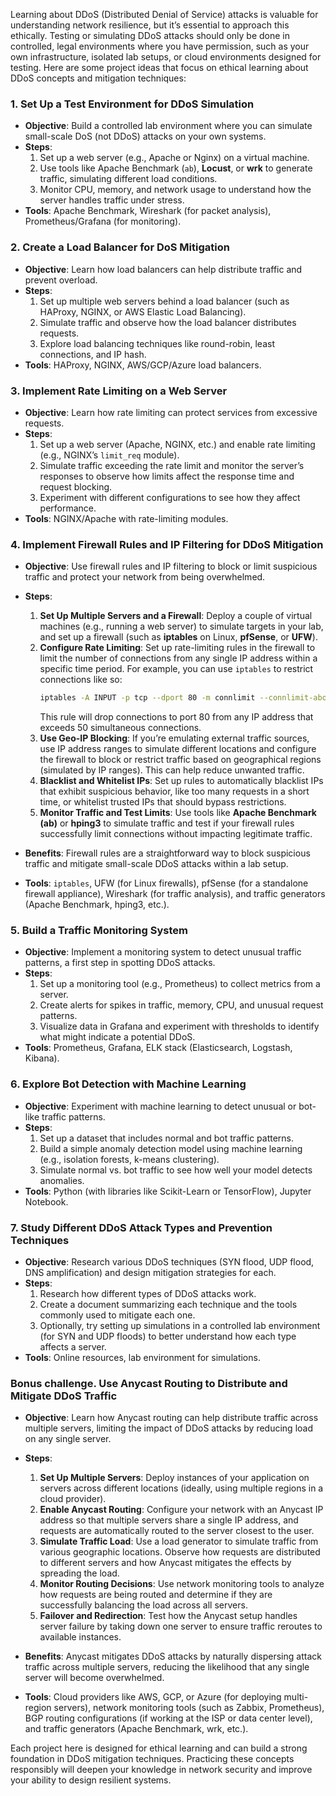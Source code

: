 Learning about DDoS (Distributed Denial of Service) attacks is valuable for understanding network resilience, but it’s essential to approach this ethically. Testing or simulating DDoS attacks should only be done in controlled, legal environments where you have permission, such as your own infrastructure, isolated lab setups, or cloud environments designed for testing. Here are some project ideas that focus on ethical learning about DDoS concepts and mitigation techniques:

### 1. **Set Up a Test Environment for DDoS Simulation**
   - **Objective**: Build a controlled lab environment where you can simulate small-scale DoS (not DDoS) attacks on your own systems.
   - **Steps**:
      1. Set up a web server (e.g., Apache or Nginx) on a virtual machine.
      2. Use tools like Apache Benchmark (`ab`), **Locust**, or **wrk** to generate traffic, simulating different load conditions.
      3. Monitor CPU, memory, and network usage to understand how the server handles traffic under stress.
   - **Tools**: Apache Benchmark, Wireshark (for packet analysis), Prometheus/Grafana (for monitoring).

### 2. **Create a Load Balancer for DoS Mitigation**
   - **Objective**: Learn how load balancers can help distribute traffic and prevent overload.
   - **Steps**:
      1. Set up multiple web servers behind a load balancer (such as HAProxy, NGINX, or AWS Elastic Load Balancing).
      2. Simulate traffic and observe how the load balancer distributes requests.
      3. Explore load balancing techniques like round-robin, least connections, and IP hash.
   - **Tools**: HAProxy, NGINX, AWS/GCP/Azure load balancers.

### 3. **Implement Rate Limiting on a Web Server**
   - **Objective**: Learn how rate limiting can protect services from excessive requests.
   - **Steps**:
      1. Set up a web server (Apache, NGINX, etc.) and enable rate limiting (e.g., NGINX’s `limit_req` module).
      2. Simulate traffic exceeding the rate limit and monitor the server’s responses to observe how limits affect the response time and request blocking.
      3. Experiment with different configurations to see how they affect performance.
   - **Tools**: NGINX/Apache with rate-limiting modules.

### 4. **Implement Firewall Rules and IP Filtering for DDoS Mitigation**
   - **Objective**: Use firewall rules and IP filtering to block or limit suspicious traffic and protect your network from being overwhelmed.
   - **Steps**:
      1. **Set Up Multiple Servers and a Firewall**: Deploy a couple of virtual machines (e.g., running a web server) to simulate targets in your lab, and set up a firewall (such as **iptables** on Linux, **pfSense**, or **UFW**).
      2. **Configure Rate Limiting**: Set up rate-limiting rules in the firewall to limit the number of connections from any single IP address within a specific time period. For example, you can use `iptables` to restrict connections like so:
         ```bash
         iptables -A INPUT -p tcp --dport 80 -m connlimit --connlimit-above 50 -j DROP
         ```
         This rule will drop connections to port 80 from any IP address that exceeds 50 simultaneous connections.
      3. **Use Geo-IP Blocking**: If you’re emulating external traffic sources, use IP address ranges to simulate different locations and configure the firewall to block or restrict traffic based on geographical regions (simulated by IP ranges). This can help reduce unwanted traffic.
      4. **Blacklist and Whitelist IPs**: Set up rules to automatically blacklist IPs that exhibit suspicious behavior, like too many requests in a short time, or whitelist trusted IPs that should bypass restrictions.
      5. **Monitor Traffic and Test Limits**: Use tools like **Apache Benchmark (ab)** or **hping3** to simulate traffic and test if your firewall rules successfully limit connections without impacting legitimate traffic.

   - **Benefits**: Firewall rules are a straightforward way to block suspicious traffic and mitigate small-scale DDoS attacks within a lab setup.
   - **Tools**: `iptables`, UFW (for Linux firewalls), pfSense (for a standalone firewall appliance), Wireshark (for traffic analysis), and traffic generators (Apache Benchmark, hping3, etc.).

### 5. **Build a Traffic Monitoring System**
   - **Objective**: Implement a monitoring system to detect unusual traffic patterns, a first step in spotting DDoS attacks.
   - **Steps**:
      1. Set up a monitoring tool (e.g., Prometheus) to collect metrics from a server.
      2. Create alerts for spikes in traffic, memory, CPU, and unusual request patterns.
      3. Visualize data in Grafana and experiment with thresholds to identify what might indicate a potential DDoS.
   - **Tools**: Prometheus, Grafana, ELK stack (Elasticsearch, Logstash, Kibana).

### 6. **Explore Bot Detection with Machine Learning**
   - **Objective**: Experiment with machine learning to detect unusual or bot-like traffic patterns.
   - **Steps**:
      1. Set up a dataset that includes normal and bot traffic patterns.
      2. Build a simple anomaly detection model using machine learning (e.g., isolation forests, k-means clustering).
      3. Simulate normal vs. bot traffic to see how well your model detects anomalies.
   - **Tools**: Python (with libraries like Scikit-Learn or TensorFlow), Jupyter Notebook.

### 7. **Study Different DDoS Attack Types and Prevention Techniques**
   - **Objective**: Research various DDoS techniques (SYN flood, UDP flood, DNS amplification) and design mitigation strategies for each.
   - **Steps**:
      1. Research how different types of DDoS attacks work.
      2. Create a document summarizing each technique and the tools commonly used to mitigate each one.
      3. Optionally, try setting up simulations in a controlled lab environment (for SYN and UDP floods) to better understand how each type affects a server.
   - **Tools**: Online resources, lab environment for simulations.

### Bonus challenge. **Use Anycast Routing to Distribute and Mitigate DDoS Traffic**
   - **Objective**: Learn how Anycast routing can help distribute traffic across multiple servers, limiting the impact of DDoS attacks by reducing load on any single server.
   - **Steps**:
      1. **Set Up Multiple Servers**: Deploy instances of your application on servers across different locations (ideally, using multiple regions in a cloud provider).
      2. **Enable Anycast Routing**: Configure your network with an Anycast IP address so that multiple servers share a single IP address, and requests are automatically routed to the server closest to the user.
      3. **Simulate Traffic Load**: Use a load generator to simulate traffic from various geographic locations. Observe how requests are distributed to different servers and how Anycast mitigates the effects by spreading the load.
      4. **Monitor Routing Decisions**: Use network monitoring tools to analyze how requests are being routed and determine if they are successfully balancing the load across all servers.
      5. **Failover and Redirection**: Test how the Anycast setup handles server failure by taking down one server to ensure traffic reroutes to available instances.

   - **Benefits**: Anycast mitigates DDoS attacks by naturally dispersing attack traffic across multiple servers, reducing the likelihood that any single server will become overwhelmed.
   - **Tools**: Cloud providers like AWS, GCP, or Azure (for deploying multi-region servers), network monitoring tools (such as Zabbix, Prometheus), BGP routing configurations (if working at the ISP or data center level), and traffic generators (Apache Benchmark, wrk, etc.).

Each project here is designed for ethical learning and can build a strong foundation in DDoS mitigation techniques. Practicing these concepts responsibly will deepen your knowledge in network security and improve your ability to design resilient systems.

